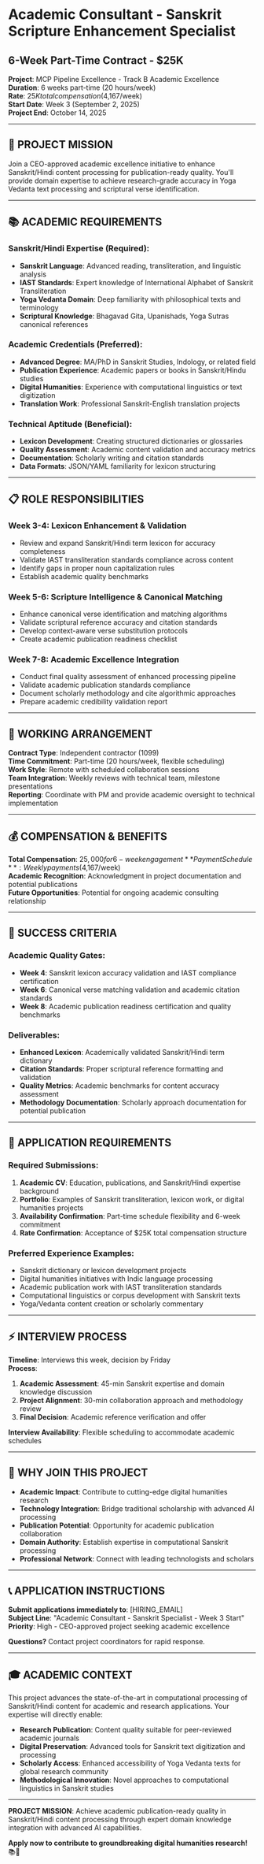 # Academic Consultant - Sanskrit Scripture Enhancement Specialist
## 6-Week Part-Time Contract - $25K

**Project**: MCP Pipeline Excellence - Track B Academic Excellence  
**Duration**: 6 weeks part-time (20 hours/week)  
**Rate**: $25K total compensation ($4,167/week)  
**Start Date**: Week 3 (September 2, 2025)  
**Project End**: October 14, 2025

---

## 🎯 **PROJECT MISSION**

Join a CEO-approved academic excellence initiative to enhance Sanskrit/Hindi content processing for publication-ready quality. You'll provide domain expertise to achieve research-grade accuracy in Yoga Vedanta text processing and scriptural verse identification.

---

## 📚 **ACADEMIC REQUIREMENTS**

### **Sanskrit/Hindi Expertise** (Required):
- **Sanskrit Language**: Advanced reading, transliteration, and linguistic analysis
- **IAST Standards**: Expert knowledge of International Alphabet of Sanskrit Transliteration
- **Yoga Vedanta Domain**: Deep familiarity with philosophical texts and terminology
- **Scriptural Knowledge**: Bhagavad Gita, Upanishads, Yoga Sutras canonical references

### **Academic Credentials** (Preferred):
- **Advanced Degree**: MA/PhD in Sanskrit Studies, Indology, or related field
- **Publication Experience**: Academic papers or books in Sanskrit/Hindu studies
- **Digital Humanities**: Experience with computational linguistics or text digitization
- **Translation Work**: Professional Sanskrit-English translation projects

### **Technical Aptitude** (Beneficial):
- **Lexicon Development**: Creating structured dictionaries or glossaries
- **Quality Assessment**: Academic content validation and accuracy metrics
- **Documentation**: Scholarly writing and citation standards
- **Data Formats**: JSON/YAML familiarity for lexicon structuring

---

## 📋 **ROLE RESPONSIBILITIES**

### **Week 3-4: Lexicon Enhancement & Validation**
- Review and expand Sanskrit/Hindi term lexicon for accuracy completeness
- Validate IAST transliteration standards compliance across content
- Identify gaps in proper noun capitalization rules
- Establish academic quality benchmarks

### **Week 5-6: Scripture Intelligence & Canonical Matching**
- Enhance canonical verse identification and matching algorithms
- Validate scriptural reference accuracy and citation standards
- Develop context-aware verse substitution protocols
- Create academic publication readiness checklist

### **Week 7-8: Academic Excellence Integration**
- Conduct final quality assessment of enhanced processing pipeline
- Validate academic publication standards compliance
- Document scholarly methodology and cite algorithmic approaches
- Prepare academic credibility validation report

---

## 🏢 **WORKING ARRANGEMENT**

**Contract Type**: Independent contractor (1099)  
**Time Commitment**: Part-time (20 hours/week, flexible scheduling)  
**Work Style**: Remote with scheduled collaboration sessions  
**Team Integration**: Weekly reviews with technical team, milestone presentations  
**Reporting**: Coordinate with PM and provide academic oversight to technical implementation

---

## 💰 **COMPENSATION & BENEFITS**

**Total Compensation**: $25,000 for 6-week engagement  
**Payment Schedule**: Weekly payments ($4,167/week)  
**Academic Recognition**: Acknowledgment in project documentation and potential publications  
**Future Opportunities**: Potential for ongoing academic consulting relationship

---

## 🎯 **SUCCESS CRITERIA**

### **Academic Quality Gates**:
- **Week 4**: Sanskrit lexicon accuracy validation and IAST compliance certification
- **Week 6**: Canonical verse matching validation and academic citation standards
- **Week 8**: Academic publication readiness certification and quality benchmarks

### **Deliverables**:
- **Enhanced Lexicon**: Academically validated Sanskrit/Hindi term dictionary
- **Citation Standards**: Proper scriptural reference formatting and validation
- **Quality Metrics**: Academic benchmarks for content accuracy assessment
- **Methodology Documentation**: Scholarly approach documentation for potential publication

---

## 📝 **APPLICATION REQUIREMENTS**

### **Required Submissions**:
1. **Academic CV**: Education, publications, and Sanskrit/Hindi expertise background
2. **Portfolio**: Examples of Sanskrit transliteration, lexicon work, or digital humanities projects
3. **Availability Confirmation**: Part-time schedule flexibility and 6-week commitment
4. **Rate Confirmation**: Acceptance of $25K total compensation structure

### **Preferred Experience Examples**:
- Sanskrit dictionary or lexicon development projects
- Digital humanities initiatives with Indic language processing
- Academic publication work with IAST transliteration standards
- Computational linguistics or corpus development with Sanskrit texts
- Yoga/Vedanta content creation or scholarly commentary

---

## ⚡ **INTERVIEW PROCESS**

**Timeline**: Interviews this week, decision by Friday  
**Process**: 
1. **Academic Assessment**: 45-min Sanskrit expertise and domain knowledge discussion
2. **Project Alignment**: 30-min collaboration approach and methodology review
3. **Final Decision**: Academic reference verification and offer

**Interview Availability**: Flexible scheduling to accommodate academic schedules

---

## 🚀 **WHY JOIN THIS PROJECT**

- **Academic Impact**: Contribute to cutting-edge digital humanities research
- **Technology Integration**: Bridge traditional scholarship with advanced AI processing
- **Publication Potential**: Opportunity for academic publication collaboration
- **Domain Authority**: Establish expertise in computational Sanskrit processing
- **Professional Network**: Connect with leading technologists and scholars

---

## 📞 **APPLICATION INSTRUCTIONS**

**Submit applications immediately to**: [HIRING_EMAIL]  
**Subject Line**: "Academic Consultant - Sanskrit Specialist - Week 3 Start"  
**Priority**: High - CEO-approved project seeking academic excellence

**Questions?** Contact project coordinators for rapid response.

---

## 🎓 **ACADEMIC CONTEXT**

This project advances the state-of-the-art in computational processing of Sanskrit/Hindi content for academic and research applications. Your expertise will directly enable:

- **Research Publication**: Content quality suitable for peer-reviewed academic journals
- **Digital Preservation**: Advanced tools for Sanskrit text digitization and processing
- **Scholarly Access**: Enhanced accessibility of Yoga Vedanta texts for global research community
- **Methodological Innovation**: Novel approaches to computational linguistics in Sanskrit studies

---

**PROJECT MISSION**: Achieve academic publication-ready quality in Sanskrit/Hindi content processing through expert domain knowledge integration with advanced AI capabilities.

**Apply now to contribute to groundbreaking digital humanities research!** 📚🎯